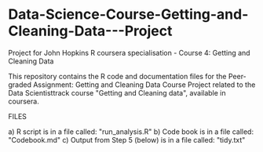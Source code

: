 # Data-Science-Course-Getting-and-Cleaning-Data---Project
Project for John Hopkins R coursera specialisation - Course 4: Getting and Cleaning Data


This repository contains the R code and documentation files for the Peer-graded Assignment: Getting and Cleaning Data Course Project related to the Data Scientisttrack course "Getting and Cleaning data", available in coursera.

FILES

a) R script is in a file called: "run_analysis.R"
b) Code book is in a file called: "Codebook.md"
c) Output from Step 5 (below) is in a file called: "tidy.txt"



        
        
